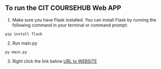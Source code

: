 To run the CIT COURSEHUB Web APP
---------------------------------------------------------------------------------------------------------------
1. Make sure you have Flask installed. You can install Flask by running the following command in your terminal or command prompt:
```
pip install flask
```
2. Run main.py
```
py main.py
```
3. Right click the link below
[URL to WEBSITE](http://127.0.0.1:8888)
